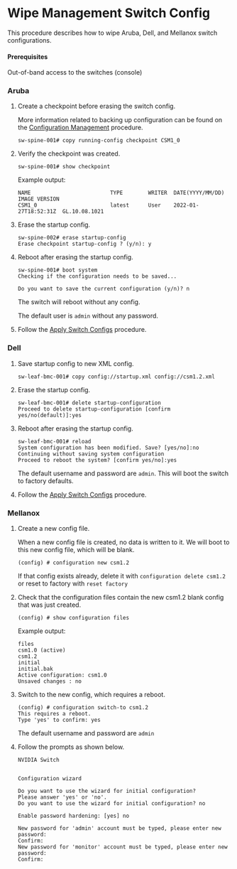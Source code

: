 # Wipe Management Switch Config

This procedure describes how to wipe Aruba, Dell, and Mellanox switch configurations.

#### Prerequisites 

Out-of-band access to the switches (console)

### Aruba

1. Create a checkpoint before erasing the switch config.
   
   More information related to backing up configuration can be found on the [Configuration Management](config_management.md) procedure.
   
   ```
   sw-spine-001# copy running-config checkpoint CSM1_0
   ```

1. Verify the checkpoint was created.
   
   ```
   sw-spine-001# show checkpoint
   ```

   Example output:

   ``` 
   NAME                         TYPE        WRITER  DATE(YYYY/MM/DD)      IMAGE VERSION
   CSM1_0                       latest      User    2022-01-27T18:52:31Z  GL.10.08.1021
   ```

1. Erase the startup config.
   
   ```
   sw-spine-002# erase startup-config 
   Erase checkpoint startup-config ? (y/n): y
   ```

1. Reboot after erasing the startup config.
   
   ```
   sw-spine-001# boot system                                      
   Checking if the configuration needs to be saved...

   Do you want to save the current configuration (y/n)? n
   ```
   
   The switch will reboot without any config.
   
   The default user is `admin` without any password.

1. Follow the [Apply Switch Configs](apply_switch_configs.md) procedure.

### Dell

1. Save startup config to new XML config.
   
   ```
   sw-leaf-bmc-001# copy config://startup.xml config://csm1.2.xml
   ```

1. Erase the startup config.
   
   ```
   sw-leaf-bmc-001# delete startup-configuration
   Proceed to delete startup-configuration [confirm yes/no(default)]:yes
   ```

1. Reboot after erasing the startup config.
   
   ```
   sw-leaf-bmc-001# reload
   System configuration has been modified. Save? [yes/no]:no
   Continuing without saving system configuration
   Proceed to reboot the system? [confirm yes/no]:yes
   ```
   
   The default username and password are `admin`.
   This will boot the switch to factory defaults. 
   
1. Follow the [Apply Switch Configs](apply_switch_configs.md) procedure.

### Mellanox

1. Create a new config file.
   
   When a new config file is created, no data is written to it. We will boot to this new config file, which will be blank.
   
   ```
   (config) # configuration new csm1.2
   ```
   
   If that config exists already, delete it with `configuration delete csm1.2` or reset to factory with `reset factory`

1. Check that the configuration files contain the new csm1.2 blank config that was just created.
   
   ```
   (config) # show configuration files
   ```
   
   Example output:

   ```
   files
   csm1.0 (active)
   csm1.2
   initial
   initial.bak
   Active configuration: csm1.0
   Unsaved changes : no
   ```

1. Switch to the new config, which requires a reboot.

   ```
   (config) # configuration switch-to csm1.2
   This requires a reboot.
   Type 'yes' to confirm: yes
   ```
   
   The default username and password are `admin`

1. Follow the prompts as shown below.

   ```
   NVIDIA Switch


   Configuration wizard

   Do you want to use the wizard for initial configuration? 
   Please answer 'yes' or 'no'.
   Do you want to use the wizard for initial configuration? no

   Enable password hardening: [yes] no

   New password for 'admin' account must be typed, please enter new password: 
   Confirm: 
   New password for 'monitor' account must be typed, please enter new password: 
   Confirm: 
   ```
